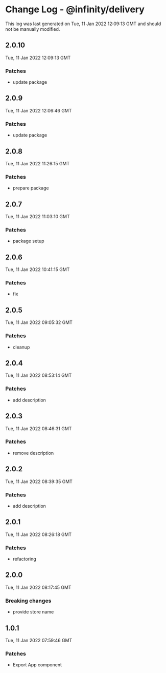 # Change Log - @infinity/delivery

This log was last generated on Tue, 11 Jan 2022 12:09:13 GMT and should not be manually modified.

## 2.0.10
Tue, 11 Jan 2022 12:09:13 GMT

### Patches

- update package

## 2.0.9
Tue, 11 Jan 2022 12:06:46 GMT

### Patches

- update package

## 2.0.8
Tue, 11 Jan 2022 11:26:15 GMT

### Patches

- prepare package

## 2.0.7
Tue, 11 Jan 2022 11:03:10 GMT

### Patches

- package setup

## 2.0.6
Tue, 11 Jan 2022 10:41:15 GMT

### Patches

- fix

## 2.0.5
Tue, 11 Jan 2022 09:05:32 GMT

### Patches

- cleanup

## 2.0.4
Tue, 11 Jan 2022 08:53:14 GMT

### Patches

- add description

## 2.0.3
Tue, 11 Jan 2022 08:46:31 GMT

### Patches

- remove description

## 2.0.2
Tue, 11 Jan 2022 08:39:35 GMT

### Patches

- add description

## 2.0.1
Tue, 11 Jan 2022 08:26:18 GMT

### Patches

- refactoring

## 2.0.0
Tue, 11 Jan 2022 08:17:45 GMT

### Breaking changes

- provide store name

## 1.0.1
Tue, 11 Jan 2022 07:59:46 GMT

### Patches

- Export App component

